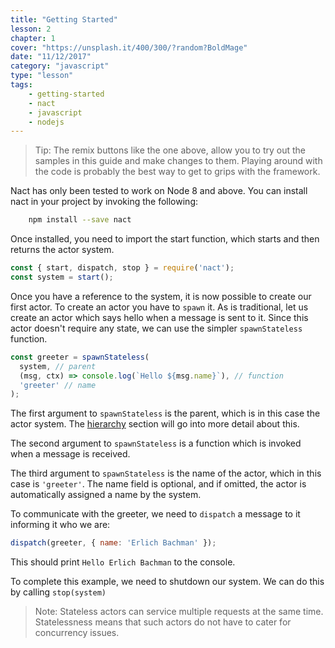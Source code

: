 ```yaml
---
title: "Getting Started"
lesson: 2
chapter: 1
cover: "https://unsplash.it/400/300/?random?BoldMage"
date: "11/12/2017"
category: "javascript"
type: "lesson"
tags:
    - getting-started
    - nact
    - javascript
    - nodejs
---
```

<!-- <a class="remix-button" href="https://glitch.com/edit/#!/remix/nact-stateless-greeter" target="_blank">
  <button>
    <img src="/img/code-fork-symbol.svg"/> REMIX
  </button>
</a> -->

> Tip: The remix buttons like the one above, allow you to try out the samples in this guide and make changes to them. 
> Playing around with the code is probably the best way to get to grips with the framework. 

Nact has only been tested to work on Node 8 and above. You can install nact in your project by invoking the following:

```bash
    npm install --save nact
```

Once installed, you need to import the start function, which starts and then returns the actor system.

```js
const { start, dispatch, stop } = require('nact');
const system = start();
```

Once you have a reference to the system, it is now possible to create our first actor. To create an actor you have to `spawn` it.  As is traditional, let us create an actor which says hello when a message is sent to it. Since this actor doesn't require any state, we can use the simpler `spawnStateless` function.

```js
const greeter = spawnStateless(
  system, // parent
  (msg, ctx) => console.log(`Hello ${msg.name}`), // function
  'greeter' // name
);
```

The first argument to `spawnStateless` is the parent, which is in this case the actor system. The [hierarchy](#hierarchy) section will go into more detail about this.

The second argument to `spawnStateless` is a function which is invoked when a message is received.

The third argument to `spawnStateless` is the name of the actor, which in this case is `'greeter'`. The name field is optional, and if omitted, the actor is automatically assigned a name by the system.

To communicate with the greeter, we need to `dispatch` a message to it informing it who we are:

```js
dispatch(greeter, { name: 'Erlich Bachman' });
```

This should print `Hello Erlich Bachman` to the console. 

To complete this example, we need to shutdown our system. We can do this by calling `stop(system)`

> Note: Stateless actors can service multiple requests at the same time. Statelessness means that such actors do not have to cater for concurrency issues.

